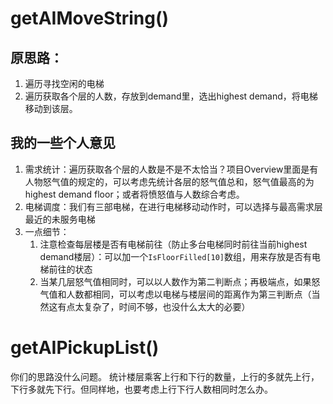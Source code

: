 # getAIMoveString()
## 原思路：
1. 遍历寻找空闲的电梯
2. 遍历获取各个层的人数，存放到demand里，选出highest demand，将电梯移动到该层。
## 我的一些个人意见
1. 需求统计：遍历获取各个层的人数是不是不太恰当？项目Overview里面是有人物怒气值的规定的，可以考虑先统计各层的怒气值总和，怒气值最高的为highest demand floor；或者将愤怒值与人数综合考虑。
2. 电梯调度：我们有三部电梯，在进行电梯移动动作时，可以选择与最高需求层最近的未服务电梯
3. 一点细节：
	1. 注意检查每层楼是否有电梯前往（防止多台电梯同时前往当前highest demand楼层）：可以加一个`IsFloorFilled[10]`数组，用来存放是否有电梯前往的状态
	2. 当某几层怒气值相同时，可以以人数作为第二判断点；再极端点，如果怒气值和人数都相同，可以考虑以电梯与楼层间的距离作为第三判断点（当然这有点太复杂了，时间不够，也没什么太大的必要）
# getAIPickupList()
你们的思路没什么问题。
统计楼层乘客上行和下行的数量，上行的多就先上行，下行多就先下行。但同样地，也要考虑上行下行人数相同时怎么办。
